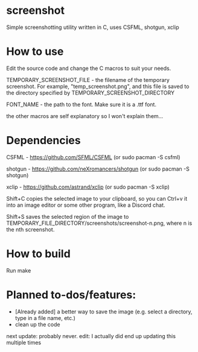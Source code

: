 # screenshot
Simple screenshotting utility written in C, uses CSFML, shotgun, xclip  

# How to use

Edit the source code and change the C macros to suit your needs.

TEMPORARY_SCREENSHOT_FILE - the filename of the temporary screenshot. For example, "temp_screenshot.png", and this file is saved to the directory specified by TEMPORARY_SCREENSHOT_DIRECTORY

FONT_NAME - the path to the font. Make sure it is a .ttf font.

the other macros are self explanatory so I won't explain them...

# Dependencies

CSFML - https://github.com/SFML/CSFML (or sudo pacman -S csfml)

shotgun - https://github.com/neXromancers/shotgun (or sudo pacman -S shotgun)

xclip - https://github.com/astrand/xclip (or sudo pacman -S xclip)

Shift+C copies the selected image to your clipboard, so you can Ctrl+v it into an image editor or some other program, like a Discord chat.

Shift+S saves the selected region of the image to TEMPORARY_FILE_DIRECTORY/screenshots/screenshot-n.png, where n is the nth screenshot.

# How to build
Run make

# Planned to-dos/features: 
- [Already added] a better way to save the image (e.g. select a directory, type in a file name, etc.)
- clean up the code

next update: probably never.
edit: I actually did end up updating this multiple times
